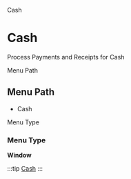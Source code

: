 
Cash
# Cash


Process Payments and Receipts for Cash

Menu Path
## Menu Path



- Cash

Menu Type
### Menu Type

**Window**


:::tip
[Cash](functional-guide/window/window-cash.md)
:::